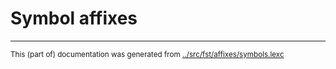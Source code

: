 
# Symbol affixes





* * *
<small>This (part of) documentation was generated from [../src/fst/affixes/symbols.lexc](http://github.com/giellalt/lang-kca/blob/main/../src/fst/affixes/symbols.lexc)</small>